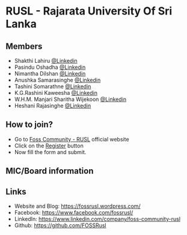 # RUSL - Rajarata University Of Sri Lanka 



## Members

- Shakthi Lahiru [@Linkedin](https://www.linkedin.com/in/shakthi-lahiru/)  
- Pasindu Oshadha [@Linkedin](https://www.linkedin.com/in/pasindu7) 
- Nimantha Dilshan [@Linkedin](https://www.linkedin.com/in/nimantha-dilshan/) 
- Anushka Samarasinghe [@Linkedin](http://linkedin.com/in/anushka-samarasinghe) 
- Tashini Somarathne [@Linkedin](https://www.linkedin.com/in/tashini-somarathne) 
- K.G.Rashini Kaweesha [@Linkedin](www.linkedin.com/in/rashini-kaweesha-589062199) 
- W.H.M. Manjari Sharitha Wijekoon [@Linkedin](http://linkedin.com/in/manjari-wijekoon) 
- Heshani Rajasinghe [@Linkedin](https://www.linkedin.com/in/heshani-rajasinghe-82a0b0165) 


## How to join?

- Go to [Foss Community - RUSL](https://fossrusl.wordpress.com/) official website
- Click on the [Register](https://fossrajarata.typeform.com/to/LGFIUjpk) button 
- Now fill the form and submit.

## MIC/Board information



## Links

- Website and Blog: https://fossrusl.wordpress.com/  
- Facebook: https://www.facebook.com/fossrusl/  
- LinkedIn: https://www.linkedin.com/company/foss-community-rusl
- Github: https://github.com/FOSSRusl





